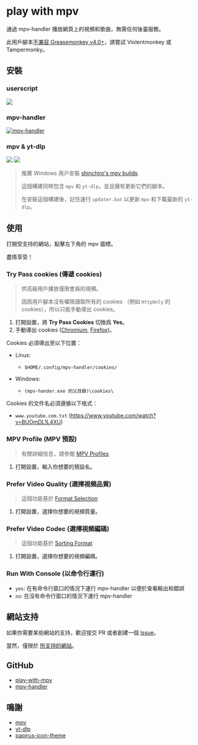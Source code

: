 # play with mpv

通過 mpv-handler 播放網頁上的視頻和歌曲，無需任何後臺服務。

此用戶腳本[不兼容 Greasemonkey v4.0+][note-greasemonkey]，請嘗試 Violentmonkey 或 Tampermonky。

[note-greasemonkey]: https://github.com/akiirui/userscript/issues/1

## 安裝

### userscript

[![][badges-play-with-mpv]][install-play-with-mpv]

### mpv-handler

[![mpv-handler][badges-mpv-handler]][install-mpv-handler]

### mpv & yt-dlp

[![][badges-mpv]][install-mpv]
[![][badges-yt-dlp]][install-yt-dlp]

> 推薦 Windows 用戶安裝 [shinchiro's mpv builds][install-mpv-windows].
>
> 這個構建同時包含 `mpv` 和 `yt-dlp`，並且擁有更新它們的腳本。
>
> 在安裝這個構建後，記住運行 `updater.bat` 以更新 `mpv` 和下載最新的 `yt-dlp`。

[badges-mpv-handler]: https://img.shields.io/github/v/release/akiirui/mpv-handler?style=for-the-badge&logo=github&label=mpv-handler&color=blue
[badges-mpv]: https://img.shields.io/github/v/release/mpv-player/mpv?style=for-the-badge&logo=mpv&label=mpv&color=blue
[badges-play-with-mpv]: https://img.shields.io/greasyfork/v/416271?style=for-the-badge&logo=greasyfork&label=play-with-mpv
[badges-yt-dlp]: https://img.shields.io/github/v/release/yt-dlp/yt-dlp?style=for-the-badge&logo=youtube&label=yt-dlp
[install-mpv-handler]: https://github.com/akiirui/mpv-handler/blob/main/README.md#installation
[install-mpv-windows]: https://sourceforge.net/projects/mpv-player-windows/files
[install-mpv]: https://mpv.io/installation/
[install-play-with-mpv]: https://greasyfork.org/scripts/416271-play-with-mpv
[install-yt-dlp]: https://github.com/yt-dlp/yt-dlp/releases

## 使用

打開受支持的網站，點擊左下角的 mpv 圖標。

盡情享受！

### Try Pass cookies (傳遞 cookies)

> 供高級用戶播放僅限會員的視頻。
>
> 因爲用戶腳本沒有權限讀取所有的 cookies （例如 `HttpOnly` 的 cookies），所以只能手動導出 cookies。

1. 打開設置，將 **Try Pass Cookies** 切換爲 **Yes**。
2. 手動導出 cookies ([Chromium][usage-cookies-chromium], [Firefox][usage-cookies-firefox])。

Cookies 必須導出至以下位置：

- Linux:

  - `$HOME/.config/mpv-handler/cookies/`

- Windows:

  - `(mpv-hander.exe 的父目錄)\cookies\`

Cookies 的文件名必須遵循以下格式：

- `www.youtube.com.txt` (https://www.youtube.com/watch?v=BUOmDL1L4XU)

### MPV Profile (MPV 預設)

> 有關詳細信息，請參閱 [MPV Profiles][usage-mpv-profile]

1. 打開設置，輸入你想要的預設名。

### Prefer Video Quality (選擇視頻品質)

> 這個功能基於 [Format Selection][usage-format-selection]

1. 打開設置，選擇你想要的視頻質量。

### Prefer Video Codec (選擇視頻編碼)

> 這個功能基於 [Sorting Format][usage-sorting-format]

1. 打開設置，選擇你想要的視頻編碼。

### Run With Console (以命令行運行)

- `yes`: 在有命令行窗口的情況下運行 mpv-handler 以便於查看輸出和錯誤
- `no`: 在沒有命令行窗口的情況下運行 mpv-handler

[usage-cookies-chromium]: https://chrome.google.com/webstore/detail/get-cookiestxt-locally/cclelndahbckbenkjhflpdbgdldlbecc/
[usage-cookies-firefox]: https://addons.mozilla.org/en-US/firefox/addon/cookies-txt/
[usage-mpv-profile]: https://mpv.io/manual/stable/#profiles
[usage-format-selection]: https://github.com/yt-dlp/yt-dlp/blob/master/README.md#format-selection
[usage-sorting-format]: https://github.com/yt-dlp/yt-dlp/blob/master/README.md#sorting-formats

## 網站支持

如果你需要某些網站的支持，歡迎提交 PR 或者創建一個 [Issue][support-issue]。

當然，僅限於 [所支持的網站][support-sites]。

[support-issue]: https://github.com/akiirui/userscript/issues/new
[support-sites]: https://github.com/yt-dlp/yt-dlp/blob/master/supportedsites.md

## GitHub

- [play-with-mpv][github-userscript]
- [mpv-handler][github-mpv-handler]

[github-mpv-handler]: https://github.com/akiirui/mpv-handler/
[github-userscript]: https://github.com/akiirui/userscript/tree/play-with-mpv/

## 鳴謝

- [mpv][thanks-mpv]
- [yt-dlp][thanks-yt-dlp]
- [papirus-icon-theme][thanks-papirus-icon-theme]

[thanks-mpv]: https://mpv.io/
[thanks-papirus-icon-theme]: https://github.com/PapirusDevelopmentTeam/papirus-icon-theme/
[thanks-yt-dlp]: https://github.com/yt-dlp/yt-dlp
